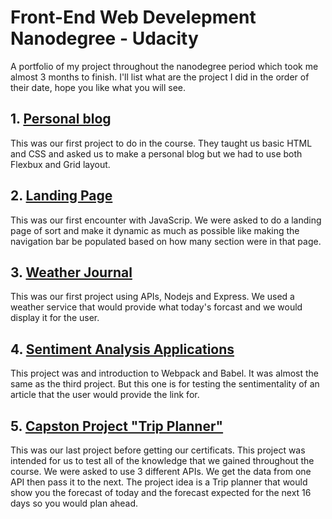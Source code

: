 # Front-End Web Develepment Nanodegree - Udacity
A portfolio of my project throughout the nanodegree period which took me almost 3 months to finish.
I'll list what are the project I did in the order of their date, hope you like what you will see.

## 1. [Personal blog](https://github.com/hesh-alghamdi/FEND/tree/1-personal-blog)
This was our first project to do in the course. They taught us basic HTML and CSS and asked us to make a personal blog but we had to use both Flexbux and Grid layout.

## 2. [Landing Page](https://github.com/hesh-alghamdi/FEND/tree/2-landing-page)
This was our first encounter with JavaScrip. We were asked to do a landing page of sort and make it dynamic as much as possible like making the navigation bar be populated based on how many section were in that page.

## 3. [Weather Journal](https://github.com/hesh-alghamdi/FEND/tree/3-weather-journal)
This was our first project using APIs, Nodejs and Express. We used a weather service that would provide what today's forcast and we would display it for the user.

## 4. [Sentiment Analysis Applications](https://github.com/hesh-alghamdi/FEND/tree/4-building-tool)
This project was and introduction to Webpack and Babel. It was almost the same as the third project. But this one is for testing the sentimentality of an article that the user would provide the link for.

## 5. [Capston Project "Trip Planner"](https://github.com/hesh-alghamdi/FEND/tree/5-capstone)
This was our last project before getting our certificats. This project was intended for us to test all of the knowledge that we gained throughout the course. We were asked to use 3 different APIs. We get the data from one API then pass it to the next. The project idea is a Trip planner that would show you the forecast of today and the forecast expected for the next 16 days so you would plan ahead.
